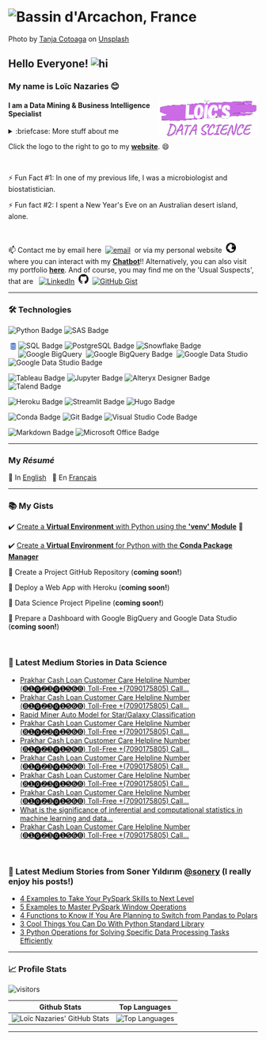 # ![Bassin d'Arcachon, France](https://raw.githubusercontent.com/loic-nazaries/loic-nazaries/main/images/arcachon.jpg "Bassin d'Arcachon, France")

Photo by <a href="https://unsplash.com/@tarafuco?utm_source=unsplash&utm_medium=referral&utm_content=creditCopyText">Tanja Cotoaga</a> on <a href="https://unsplash.com/s/photos/arcachon?utm_source=unsplash&utm_medium=referral&utm_content=creditCopyText">Unsplash</a>

## Hello Everyone! <img alt="hi" width="26" src="https://user-images.githubusercontent.com/1303154/88677602-1635ba80-d120-11ea-84d8-d263ba5fc3c0.gif" />

### My name is Loïc Nazaries :blush:

[<img alt="Loïc's Data Science Logo" align="right" width="200" src="https://raw.githubusercontent.com/loic-nazaries/loic-nazaries/main/images/logo-dark.png" />][website]

#### I am a **Data Mining** & **Business Intelligence** Specialist

<details>
  <summary>
    :briefcase: More stuff about me
  </summary>

> I am a **Data Specialist** with over 10 years of experience in the fields of biostatistics, data exploration (**Data Mining**) and **Machine Learning**. I am passionate about the whole **data life cycle**, from modelling a database to its use in the field of **Business Intelligence** through the creation of simple and impactful visuals such as **dashboards**. Thus, **exploratory data analysis** has the potential to strengthen a faster and more clever decision-making process.

</details>

Click the logo to the right to go to my [**website**](https://loicnazaries.com "Website"). :smile:

&nbsp;

⚡ Fun Fact #1: In one of my previous life, I was a microbiologist and biostatistician.

⚡ Fun fact #2: I spent a New Year's Eve on an Australian desert island, alone.

&nbsp;

:mailbox: Contact me by email here&nbsp;
[![email](https://img.shields.io/badge/-loicnazaries.datascience-red?style=plastic&labelColor=red&logo=gmail&logoColor=white)][email]&nbsp;
or via my personal website&nbsp;
[<img alt="Loïc's Data Science" width="20" src="https://raw.githubusercontent.com/iconic/open-iconic/master/svg/globe.svg" />][contact_website]&nbsp;
where you can interact with my <u>**Chatbot**</u>!!
Alternatively, you can also visit my portfolio [**here**](https://loic-nazaries.github.io/loic-nazaries-portfolio "Loïc Nazaries’ Data Science Portfolio").
And of course, you may find me on the 'Usual Suspects', that are &nbsp;
[<img alt="LinkedIn" width="20" src="https://i.imgur.com/OQUXwNp.jpeg" />][linkedin]&nbsp;
[<img alt="GitHub" width="20" src="https://raw.githubusercontent.com/github/explore/78df643247d429f6cc873026c0622819ad797942/topics/github/github.png" />][github]&nbsp;
[<img alt="GitHub Gist" width="60" src="https://img.shields.io/badge/-Gist-black?style=plastic&labelColor=black&logo=github&logoColor=white" />][github_gist]

---

### :hammer_and_wrench: Technologies

<!-- TODO: Make technologies links takes you to repositories or tutorials -->

![Python Badge](https://img.shields.io/badge/-python-yellow?style=for-the-badge&labelColor=blue&logo=python&logoColor=white)
![SAS Badge](https://img.shields.io/badge/-sas-blue?style=for-the-badge&labelColor=black&logo=sas&logoColor=blue)

<img alt="SQL" align="left" width="20" src="https://raw.githubusercontent.com/github/explore/80688e429a7d4ef2fca1e82350fe8e3517d3494d/topics/sql/sql.png" />![SQL Badge](https://img.shields.io/badge/-sql-blue?style=for-the-badge)
![PostgreSQL Badge](https://img.shields.io/badge/-postgresql-blue?style=for-the-badge&labelColor=white&logo=postgresql&logoColor=blue)
![Snowflake Badge](https://img.shields.io/badge/-snowflake-66ccf4?style=for-the-badge&labelColor=white&logo=snowflake&logoColor=66ccf4)
&nbsp;<img alt="Google BigQuery" width="20" src="https://cdn.worldvectorlogo.com/logos/google-bigquery-logo-1.svg" />&nbsp;&nbsp;![Google BigQuery Badge](https://img.shields.io/badge/-google_bigquery-blue?style=for-the-badge&labelColor=blue&logo=google-big-query&logoColor=blue)
&nbsp;<img alt="Google Data Studio" width="20" src="https://cdn.worldvectorlogo.com/logos/google-data-studio.svg" />&nbsp;&nbsp;![Google Data Studio Badge](https://img.shields.io/badge/-google_data_studio-blue?style=for-the-badge&labelColor=red&logo=google-data-studio&logoColor=red)

![Tableau Badge](https://img.shields.io/badge/-tableau-grey?style=for-the-badge&labelColor=white&logo=tableau&logoColor=grey)
![Jupyter Badge](https://img.shields.io/badge/-jupyter-orange?style=for-the-badge&labelColor=white&logo=jupyter&logoColor=orange)
![Alteryx Designer Badge](https://img.shields.io/badge/-alteryx_designer-69aeea?style=for-the-badge&labelColor=black&logo=altery-designerx&logoColor=69aeea)
![Talend Badge](https://img.shields.io/badge/-talend-blue?style=for-the-badge&labelColor=black&logo=talend&logoColor=green)

![Heroku Badge](https://img.shields.io/badge/-heroku-purple?style=for-the-badge&labelColor=white&logo=heroku&logoColor=purple)
![Streamlit Badge](https://img.shields.io/badge/-streamlit-red?style=for-the-badge&labelColor=white&logo=streamlit&logoColor=red)
![Hugo Badge](https://img.shields.io/badge/-hugo-violet?style=for-the-badge&labelColor=black&logo=hugo&logoColor=violet)

![Conda Badge](https://img.shields.io/badge/-conda-green?style=for-the-badge&labelColor=black&logo=anaconda&logoColor=green)
![Git Badge](https://img.shields.io/badge/-git-red?style=for-the-badge&labelColor=black&logo=git&logoColor=red)
![Visual Studio Code Badge](https://img.shields.io/badge/-visual_studio_code-blue?style=for-the-badge&labelColor=white&logo=visual-studio-code&logoColor=blue)

![Markdown Badge](https://img.shields.io/badge/-markdown-black?style=for-the-badge&labelColor=white&logo=markdown&logoColor=black)
![Microsoft Office Badge](https://img.shields.io/badge/-microsoft_office-red?style=for-the-badge&labelColor=white&logo=microsoft-office&logoColor=red)

<!-- <img alt="Visual Studio Code" align="left" width="26" src="https://raw.githubusercontent.com/github/explore/80688e429a7d4ef2fca1e82350fe8e3517d3494d/topics/visual-studio-code/visual-studio-code.png" />
<img alt="Tableau" align="left" width="26" src="https://cdn.worldvectorlogo.com/logos/tableau-software.svg" />
<img alt="Google" align="left" width="26" src="https://cdn.jsdelivr.net/npm/simple-icons@v3/icons/google.svg" />
&nbsp; -->

---

### My *Résumé*

:paperclip: In [English](https://raw.githubusercontent.com/loic-nazaries/loic-nazaries/main/CV/CV_Nazaries.L_consultant_data_eng.pdf "English CV")
&nbsp;
:paperclip: En [Français](https://raw.githubusercontent.com/loic-nazaries/loic-nazaries/main/CV/CV_Nazaries.L_consultant_data_fr.pdf "CV en français")

---

### :books: My Gists

:heavy_check_mark: [Create a **Virtual Environment** with Python using the **'venv' Module**](https://gist.github.com/loic-nazaries/c25ce9f7b01b107573796b026522a3ad) :snake:

:heavy_check_mark: [Create a **Virtual Environment** for Python with the **Conda Package Manager**](https://gist.github.com/loic-nazaries/b18a908473935243fc23586f35d4bacc)

:red_circle: Create a Project GitHub Repository (**coming soon!**)

:red_circle: Deploy a Web App with Heroku (**coming soon!**)

:red_circle: Data Science Project Pipeline (**coming soon!**)

:red_circle: Prepare a Dashboard with Google BigQuery and Google Data Studio (**coming soon!**)

&nbsp;

### :newspaper: Latest Medium Stories in **Data Science**

<!-- MEDIUM-STORY-LIST:START -->
- [Prakhar Cash Loan Customer Care Helpline Number &lpar;➑➊⓿➋➌⓿➊➎➏➑&rpar; Toll-Free +&lpar;7090175805&rpar; Call…](https://medium.com/@babid79834/prakhar-cash-loan-customer-care-helpline-number-%E2%9E%91%E2%9E%8A%E2%93%BF%E2%9E%8B%E2%9E%8C%E2%93%BF%E2%9E%8A%E2%9E%8E%E2%9E%8F%E2%9E%91-toll-free-7090175805-call-21fdb2c62609?source=rss------data_science-5)
- [Prakhar Cash Loan Customer Care Helpline Number &lpar;➑➊⓿➋➌⓿➊➎➏➑&rpar; Toll-Free +&lpar;7090175805&rpar; Call…](https://medium.com/@babid79834/prakhar-cash-loan-customer-care-helpline-number-%E2%9E%91%E2%9E%8A%E2%93%BF%E2%9E%8B%E2%9E%8C%E2%93%BF%E2%9E%8A%E2%9E%8E%E2%9E%8F%E2%9E%91-toll-free-7090175805-call-e2d701f32a66?source=rss------data_science-5)
- [Rapid Miner Auto Model for Star/Galaxy Classification](https://medium.com/@sayali.shinge96/rapidminer-auto-model-for-star-galaxy-classification-d44af28530fe?source=rss------data_science-5)
- [Prakhar Cash Loan Customer Care Helpline Number &lpar;➑➊⓿➋➌⓿➊➎➏➑&rpar; Toll-Free +&lpar;7090175805&rpar; Call…](https://medium.com/@babid79834/prakhar-cash-loan-customer-care-helpline-number-%E2%9E%91%E2%9E%8A%E2%93%BF%E2%9E%8B%E2%9E%8C%E2%93%BF%E2%9E%8A%E2%9E%8E%E2%9E%8F%E2%9E%91-toll-free-7090175805-call-4ff03e383c06?source=rss------data_science-5)
- [Prakhar Cash Loan Customer Care Helpline Number &lpar;➑➊⓿➋➌⓿➊➎➏➑&rpar; Toll-Free +&lpar;7090175805&rpar; Call…](https://medium.com/@babid79834/prakhar-cash-loan-customer-care-helpline-number-%E2%9E%91%E2%9E%8A%E2%93%BF%E2%9E%8B%E2%9E%8C%E2%93%BF%E2%9E%8A%E2%9E%8E%E2%9E%8F%E2%9E%91-toll-free-7090175805-call-eba5ac09d979?source=rss------data_science-5)
- [Prakhar Cash Loan Customer Care Helpline Number &lpar;➑➊⓿➋➌⓿➊➎➏➑&rpar; Toll-Free +&lpar;7090175805&rpar; Call…](https://medium.com/@babid79834/prakhar-cash-loan-customer-care-helpline-number-%E2%9E%91%E2%9E%8A%E2%93%BF%E2%9E%8B%E2%9E%8C%E2%93%BF%E2%9E%8A%E2%9E%8E%E2%9E%8F%E2%9E%91-toll-free-7090175805-call-a4b27ae76e9b?source=rss------data_science-5)
- [Prakhar Cash Loan Customer Care Helpline Number &lpar;➑➊⓿➋➌⓿➊➎➏➑&rpar; Toll-Free +&lpar;7090175805&rpar; Call…](https://medium.com/@babid79834/prakhar-cash-loan-customer-care-helpline-number-%E2%9E%91%E2%9E%8A%E2%93%BF%E2%9E%8B%E2%9E%8C%E2%93%BF%E2%9E%8A%E2%9E%8E%E2%9E%8F%E2%9E%91-toll-free-7090175805-call-842a8553ee2e?source=rss------data_science-5)
- [Prakhar Cash Loan Customer Care Helpline Number &lpar;➑➊⓿➋➌⓿➊➎➏➑&rpar; Toll-Free +&lpar;7090175805&rpar; Call…](https://medium.com/@babid79834/prakhar-cash-loan-customer-care-helpline-number-%E2%9E%91%E2%9E%8A%E2%93%BF%E2%9E%8B%E2%9E%8C%E2%93%BF%E2%9E%8A%E2%9E%8E%E2%9E%8F%E2%9E%91-toll-free-7090175805-call-9ffa7bc12ad5?source=rss------data_science-5)
- [What is the significance of inferential and computational statistics in machine learning and data…](https://medium.com/@chetan.nagarajrao/what-is-the-significance-of-inferential-and-computational-statistics-in-machine-learning-and-data-74615152e75b?source=rss------data_science-5)
- [Prakhar Cash Loan Customer Care Helpline Number &lpar;➑➊⓿➋➌⓿➊➎➏➑&rpar; Toll-Free +&lpar;7090175805&rpar; Call…](https://medium.com/@babid79834/prakhar-cash-loan-customer-care-helpline-number-%E2%9E%91%E2%9E%8A%E2%93%BF%E2%9E%8B%E2%9E%8C%E2%93%BF%E2%9E%8A%E2%9E%8E%E2%9E%8F%E2%9E%91-toll-free-7090175805-call-62382b024ed1?source=rss------data_science-5)
<!-- MEDIUM-STORY-LIST:END -->

&nbsp;

### :newspaper: Latest Medium Stories from **Soner Yıldırım** [@sonery](https://sonery.medium.com) (I really enjoy his posts!)

<!-- MEDIUM-STORY-LIST-SONERY:START -->
- [4 Examples to Take Your PySpark Skills to Next Level](https://towardsdatascience.com/4-examples-to-take-your-pyspark-skills-to-next-level-2a04cbe6e630?source=rss-2cf6b549448------2)
- [5 Examples to Master PySpark Window Operations](https://towardsdatascience.com/5-examples-to-master-pyspark-window-operations-26583066e227?source=rss-2cf6b549448------2)
- [4 Functions to Know If You Are Planning to Switch from Pandas to Polars](https://towardsdatascience.com/4-functions-to-know-if-you-are-planning-to-switch-from-pandas-to-polars-094a04bb4ec8?source=rss-2cf6b549448------2)
- [3 Cool Things You Can Do With Python Standard Library](https://sonery.medium.com/3-cool-things-you-can-do-with-python-standard-library-35f773019497?source=rss-2cf6b549448------2)
- [3 Python Operations for Solving Specific Data Processing Tasks Efficiently](https://towardsdatascience.com/3-python-operations-for-solving-specific-data-processing-tasks-efficiently-551c8ed41c02?source=rss-2cf6b549448------2)
<!-- MEDIUM-STORY-LIST-SONERY:END -->

---

### :chart_with_upwards_trend: Profile Stats

![visitors](https://visitor-badge.glitch.me/badge?page_id=loic-nazaries.loic-nazaries)

| Github Stats                                                                                                                                                        | Top Languages                                                                                                                                                                                                                                                            |
| ------------------------------------------------------------------------------------------------------------------------------------------------------------------- | ------------------------------------------------------------------------------------------------------------------------------------------------------------------------------------------------------------------------------------------------------------------------ |
| ![Loïc Nazaries' GitHub Stats](https://github-readme-stats.vercel.app/api?username=loic-nazaries&count_private=true&theme=dracula&show_icons=true&hide_title=false) | ![Top Languages](https://github-readme-stats.vercel.app/api/top-langs/?username=loic-nazaries&exclude_repo=starter_repo,streamlit_heroku_example,awesome-markdown,jupyterlab-git,binder_test,my-first-binder,ipenywis,github-readme-stats&langs_count=10&layout=compact) |

---

<!-- links to social media accounts -->
[website]: https://www.loicnazaries.com "Loïc's Data Science"
[email]: mailto:loicnazaries.datascience@gmail.com "Google Mail"
[contact_website]: https://www.loicnazaries.com/#contact "Contact Me"
[linkedin]: https://www.linkedin.com/in/loic-nazaries "LinkedIn"
[github]: https://github.com/loic-nazaries "GitHub"
[github_gist]: https://gist.github.com/loic-nazaries "GitHub Gist"
